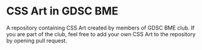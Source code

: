 # CSS Art in GDSC BME

A repository containing CSS Art created by members of GDSC BME club.
If you are part of the club, feel free to add your own CSS Art to the repository by opening pull request.
